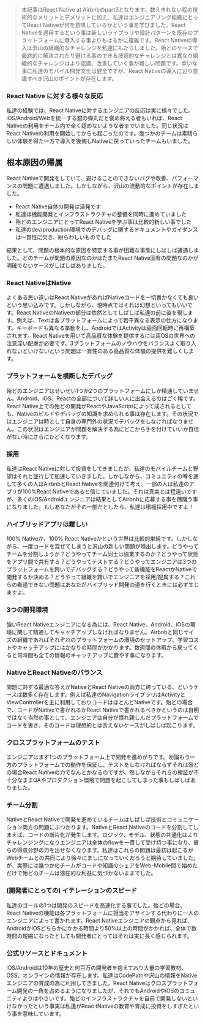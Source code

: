 > 本記事はReact Native at Airbnbのpart3となります。数えきれない程の技術的なメリットとデメリットに加え、私達はエンジニアリング組織にとってReact Nativeが何を意味しているかという事を学びました。React Nativeを適用するという事は新しいライブラリや設計パターンを既存のプラットフォームに導入する事よりもはるかに複雑です。React Nativeの導入は沢山の組織的なチャレンジを私達にもたらしました。殆どのケースで最終的に解決されたり避ける事のできる技術的なチャレンジとは異なり組織的なチャレンジはより認識、改善していく事が難しい問題です。幸いな事に私達のモバイル開発文化は健全ですが、React Nativeの導入に辺り意識すべき沢山のポイントが存在します。

### React Native に対する様々な反応

私達の経験では、React Nativeに対するエンジニアの反応は実に様々でした。iOS/Android/Webを統一する銀の弾丸だと褒め称える者もいれば、React Nativeの利用をチーム内で全く認めないような者までいました。同じ状況はReact Nativeの利用を開始してからも起こったのです。幾つかのチームは素晴らしい体験を得た一方で導入を後悔しNativeに戻っていったチームもいました。

## 根本原因の帰属

React Nativeで開発をしていて、避けることのできないバグや改善、パフォーマンスの問題に遭遇しました。しかしながら、沢山の流動的なポイントが存在しました。

- React Native自体の開発は活発です
- 私達は機能開発とインフラストラクチャの整備を同時に進めていました
- 殆どのエンジニアにとってReact Nativeを学ぶ事は比較的新しい事でした
- 私達のdev/production環境でのデバッグに関するドキュメントやガイダンスは一貫性に欠き、紛らわしいものでした

結果として、問題の根本的な原因を特定する事が困難な事態にしばしば遭遇しました。どのチームが問題の原因なのかはたまたReact Native固有の問題なのかが明確でないケースがしばしばありました。

### React NativeはNative

よくある思い違いはReact NativeがあればNativeコードを一切書かなくても良いという思い込みです。しかしながら、現時点ではそれは幻想といってもいいです。React NativeのNativeの部分は依然としてしばしば私達の前に姿を現します。例えば、Textは各プラットフォームによって若干異なる表示の仕方になります。キーボードも異なる挙動をし、AndroidではActivityは画面回転時に再構築されます。React Nativeを用いて高品質な体験を提供するには両OSの世界への注意深い配慮が必要です。3プラットフォームのノウハウをバランスよく取り入れないといけないという問題は一貫性のある高品質な体験の提供を難しくします。

### プラットフォームを横断したデバッグ

殆どのエンジニアはせいぜい1つか2つのプラットフォームにしか精通していません。Android、iOS、Reactの全部について詳しい人に出会えるのはごく稀です。React Native上での殆どの開発がReactやJavaScriptによって成されるとしても、Nativeのビルドやデバッグの知識を求められる事は存在します。その状況ではエンジニアは時として自身の専門外の状況でデバッグをしなければなりません。この状況はエンジニアが問題を解決する為にどこから手を付けていいか自信がない時にさらにひどくなります。

### 採用

私達はReact Nativeに対して投資をしてきましたが、私達のモバイルチームと野望はそれと並行して加速していきました。しかしながら、コミュニティの噂を通して多くの人はAirbnbとReact Nativeを関連付けて考え、一部の人は私達のアプリが100%React Nativeであると信じていました。それは真実とは程遠いですが、多くのiOS/Androidエンジニアは結果としてAirbnbに応募する事を躊躇う事になりました。もしあなたがその一部だとしたら、私達は積極採用中ですよ！

### ハイブリッドアプリは難しい

100% Nativeか、100% React Nativeかという世界は比較的単純です。しかしながら、一度コードを混ぜてしまうと沢山の新しい問題が噴出します。どうやってチームを分割しようか？どうやってチーム同士は協業するのか？どうやって状態をアプリ間で共有する？どうやってテストする？どうやってエンジニアは3つのプラットフォームを跨いでデバッグする？どうやって新機能をReactかNativeで開発するか決める？どうやって組織を跨いでエンジニアを採用/配属する？これらの看過できない問題はあなたがハイブリッド開発の道を行くときには必ず生じますよ。

### 3つの開発環境

強いReact Nativeエンジニアになる為には、React Native、Android、iOSの環境に関して精通してキャッチアップしなければなりません。Airbnbと同じサイズの組織であればそれぞれのプラットフォームの環境のセットアップ、学習コストやキャッチアップにはかなりの時間がかかります。数週間の休暇から戻ってくると何時間も全ての情報のキャッチアップに費やす事になります。

### NativeとReact Nativeのバランス

問題に対する最適な答えがNativeとReact Nativeの両方に跨っている、というケースは数多く存在します。例えば私達のNavigationライブラリはActivityとViewControllerを主に利用しておりコードはほとんどNativeです。殆どの場合で、コードがNativeで書かれるかReact Nativeで書かれるべきかというのは自明ではなく当然の事として、エンジニアは自分が慣れ親しんだプラットフォームでコードを書き、そのコードは理想的とは言えないケースがしばしば起こります。

### クロスプラットフォームのテスト

エンジニアはまず1つのプラットフォーム上で開発を進めがちです。勿論もう一方のプラットフォームでの動作を保証し、テストをしなければならずそれは殆どの場合React Nativeの力でなんとかなるのですが、然しながらそれらの検証が不十分なままQAやプロダクション環境で問題を起こしてしまった事もしばしばありました。

### チーム分割

NativeとReact Nativeで開発を進めているチームはしばしば技術とコミュニケーション両方の問題にぶつかります。NativeとReact Nativeのコードを分割してしまえば、コードの断片化が発生します。ロジック、モデル、状態の共通化はよりチャレンジングになりエンジニアは全体のflowを一貫して受け持つ事になり、彼らの得意分野の力を出せなくなります。私達はこれらの問題は最初は起こるがWebチームとの共同により徐々にましになっていくだろうと期待していました。が、実際には幾つかのチームがコードや知識のシェアをWeb-Mobile間で始めただけで殆どのチームは潜在的な利益に気づかないままでした。

### (開発者にとっての) イテレーションのスピード

私達のゴールの1つは開発のスピードを高速化する事でした。殆どの場合、React Nativeの機能は各プラットフォームに担当をアサインする代わりに一人のエンジニアによって書かれます。React Nativeエンジニアの観点から見れば、AndroidかiOSどちらかにかかる時間より50%以上の時間がかかれば、全体で数時間の短縮になったとしても開発者にとってはそれは実に長く感じられます。

### 公式リソースとドキュメント

iOS/Androidは10年の歴史と何百万の開発者を抱えており大量の学習教材、OSS、オンラインの情報が存在します。私達はCodePathや沢山の情報をNativeエンジニアの育成の為に利用してきました。React Nativeはクロスプラットフォーム開発の一角を占めるようになりましたが、それでもAndroidやiOSのコミュニティよりは小さいです。殆どのインフラストラクチャを自前で開発しないといけなかったという事実は私達がReac tNativeの教育や育成に投資をしすぎたという事を意味しています。
